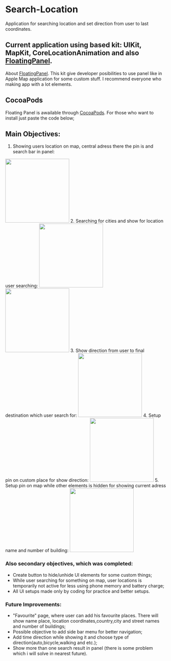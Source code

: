 # Search-Location
Application for searching location and set direction from user to last coordinates.
## **Current application using based kit: UIKit, MapKit, CoreLocationAnimation and also [FloatingPanel](https://github.com/scenee/FloatingPanel).**
About [FloatingPanel](https://github.com/scenee/FloatingPanel). This kit give developer posibilities to use panel like in Apple Map application for some custom stuff. I recommend everyone who making app with a lot elements.

## CocoaPods
Floating Panel is awailable through [CocoaPods](https://cocoapods.org). For those who want to install just paste the code below;

## **Main Objectives:**
1. Showing users location on map, central adress there the pin is and search bar in panel:
<img src="https://user-images.githubusercontent.com/70747233/190982831-dd8e62f4-bf36-4f2d-a475-93c39ef4943c.png" width="200">
2. Searching for cities and show for location user searching:
<img src="https://user-images.githubusercontent.com/70747233/190983239-48a514ad-a3ed-44f2-b12e-b51fd6710231.png" width="200"> <img src="https://user-images.githubusercontent.com/70747233/190983243-b2aa720a-5dcc-4f0f-b68a-4bf69237c640.png" width="200">
3. Show direction from user to final destination which user search for:
<img src="https://user-images.githubusercontent.com/70747233/190983934-964ac112-195c-4c64-ba2c-f5e6be837240.png" width="200">
4. Setup pin on custom place for show direction:
<img src="https://user-images.githubusercontent.com/70747233/190984487-0f8ffd8e-b4b1-49db-abbe-3a3e8fb92e61.png" width="200">
5. Setup pin on map while other elements is hidden for showing current adress name and number of building:
<img src="https://user-images.githubusercontent.com/70747233/190984683-daf9a606-6b36-4cb3-ab59-b802e66ba324.png" width="200">

### Also secondary objectives, which was completed: 
- Create button to hide/unhide UI elements for some custom things;
- While user searching for something on map, user locations is temporarily not active for less using phone memory and battery charge;
- All UI setups made only by coding for practice and better setups.

### **Future Improvements:**
- "Favourite" page, where user can add his favourite places. There will show name place, location coordinates,country,city and street names and number of buildings;
- Possible objective to add side bar menu for better navigation;
- Add time direction while showing it and choose type of direction(auto,bicycle,walking and etc.);
- Show more than one search result in panel (there is some problem which i will solve in nearest future).
